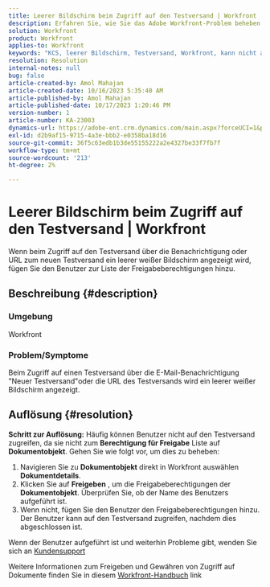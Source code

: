 ```yaml
---
title: Leerer Bildschirm beim Zugriff auf den Testversand | Workfront
description: Erfahren Sie, wie Sie das Adobe Workfront-Problem beheben können, bei dem beim Zugriff auf den Testversand ein leerer Bildschirm angezeigt wird. Fügen Sie Benutzer zur Liste der Freigabeberechtigungen hinzu.
solution: Workfront
product: Workfront
applies-to: Workfront
keywords: "KCS, leerer Bildschirm, Testversand, Workfront, kann nicht auf Testsendungen zugreifen, leerer Bildschirm für Testsendungen "
resolution: Resolution
internal-notes: null
bug: false
article-created-by: Amol Mahajan
article-created-date: 10/16/2023 5:35:40 AM
article-published-by: Amol Mahajan
article-published-date: 10/17/2023 1:20:46 PM
version-number: 1
article-number: KA-23003
dynamics-url: https://adobe-ent.crm.dynamics.com/main.aspx?forceUCI=1&pagetype=entityrecord&etn=knowledgearticle&id=c774cfd4-e56b-ee11-8df0-6045bd006239
exl-id: d2b9af15-9715-4a3e-bbb2-e0358ba18d16
source-git-commit: 36f5c63edb1b3de55155222a2e4327be33f7fb7f
workflow-type: tm+mt
source-wordcount: '213'
ht-degree: 2%

---
```


# Leerer Bildschirm beim Zugriff auf den Testversand | Workfront


Wenn beim Zugriff auf den Testversand über die Benachrichtigung oder URL zum neuen Testversand ein leerer weißer Bildschirm angezeigt wird, fügen Sie den Benutzer zur Liste der Freigabeberechtigungen hinzu.

## Beschreibung {#description}


### <b>Umgebung</b>

Workfront



### <b>Problem/Symptome</b>

Beim Zugriff auf einen Testversand über die E-Mail-Benachrichtigung &quot;Neuer Testversand&quot;oder die URL des Testversands wird ein leerer weißer Bildschirm angezeigt.


## Auflösung {#resolution}

<b>Schritt zur Auflösung:</b>
Häufig können Benutzer nicht auf den Testversand zugreifen, da sie nicht zum <b>Berechtigung für Freigabe</b> Liste auf <b>Dokumentobjekt</b>. Gehen Sie wie folgt vor, um dies zu beheben:

1. Navigieren Sie zu <b>Dokumentobjekt</b> direkt in Workfront auswählen <b>Dokumentdetails</b>.
2. Klicken Sie auf <b>Freigeben</b> , um die Freigabeberechtigungen der <b>Dokumentobjekt</b>. Überprüfen Sie, ob der Name des Benutzers aufgeführt ist.
3. Wenn nicht, fügen Sie den Benutzer den Freigabeberechtigungen hinzu. Der Benutzer kann auf den Testversand zugreifen, nachdem dies abgeschlossen ist.




Wenn der Benutzer aufgeführt ist und weiterhin Probleme gibt, wenden Sie sich an [Kundensupport](https://experienceleague.adobe.com/docs/workfront/using/basics/tips-tricks-for-basics/contact-customer-support.html)



Weitere Informationen zum Freigeben und Gewähren von Zugriff auf Dokumente finden Sie in diesem [Workfront-Handbuch](https://experienceleague.adobe.com/docs/workfront/using/basics/grant-request-object-permissions/document-permissions.html) link
